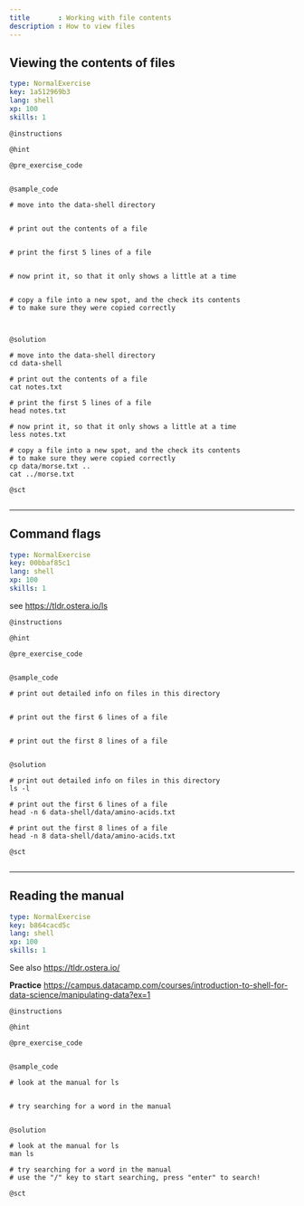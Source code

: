 ```yaml
---
title       : Working with file contents
description : How to view files
---
```

## Viewing the contents of files

```yaml
type: NormalExercise
key: 1a512969b3
lang: shell
xp: 100
skills: 1
```


`@instructions`

`@hint`

`@pre_exercise_code`
```{shell}
```

`@sample_code`
```{shell}
# move into the data-shell directory


# print out the contents of a file


# print the first 5 lines of a file


# now print it, so that it only shows a little at a time


# copy a file into a new spot, and the check its contents
# to make sure they were copied correctly



```

`@solution`
```{shell}
# move into the data-shell directory
cd data-shell

# print out the contents of a file
cat notes.txt

# print the first 5 lines of a file
head notes.txt

# now print it, so that it only shows a little at a time
less notes.txt

# copy a file into a new spot, and the check its contents
# to make sure they were copied correctly
cp data/morse.txt ..
cat ../morse.txt

```

`@sct`
```{shell}

```


---
## Command flags

```yaml
type: NormalExercise
key: 00bbaf85c1
lang: shell
xp: 100
skills: 1
```

see https://tldr.ostera.io/ls

`@instructions`

`@hint`

`@pre_exercise_code`
```{shell}

```

`@sample_code`
```{shell}
# print out detailed info on files in this directory


# print out the first 6 lines of a file


# print out the first 8 lines of a file


```

`@solution`
```{shell}
# print out detailed info on files in this directory
ls -l

# print out the first 6 lines of a file
head -n 6 data-shell/data/amino-acids.txt

# print out the first 8 lines of a file
head -n 8 data-shell/data/amino-acids.txt

```

`@sct`
```{shell}

```
---
## Reading the manual

```yaml
type: NormalExercise
key: b864cacd5c
lang: shell
xp: 100
skills: 1
```

See also https://tldr.ostera.io/

**Practice**
https://campus.datacamp.com/courses/introduction-to-shell-for-data-science/manipulating-data?ex=1

`@instructions`

`@hint`

`@pre_exercise_code`
```{shell}

```

`@sample_code`
```{shell}
# look at the manual for ls


# try searching for a word in the manual


```

`@solution`
```{shell}
# look at the manual for ls
man ls

# try searching for a word in the manual
# use the "/" key to start searching, press "enter" to search!

```

`@sct`
```{shell}

```
